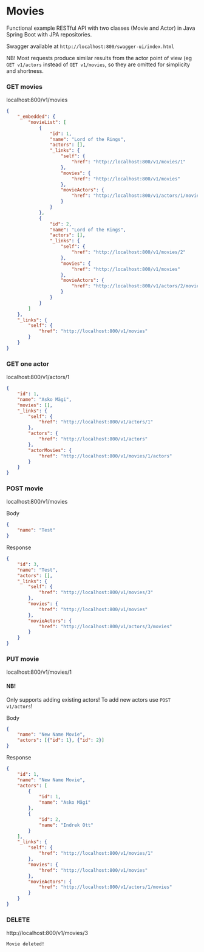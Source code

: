 # Movies

Functional example RESTful API with two classes (Movie and Actor) in Java Spring Boot with JPA repositories.

Swagger available at `http://localhost:800/swagger-ui/index.html`

NB! Most requests produce similar results from the actor point of view (eg `GET v1/actors` instead of `GET v1/movies`, so they are omitted for simplicity and shortness.

### GET movies

localhost:800/v1/movies

```json
{
    "_embedded": {
        "movieList": [
            {
                "id": 1,
                "name": "Lord of the Rings",
                "actors": [],
                "_links": {
                    "self": {
                        "href": "http://localhost:800/v1/movies/1"
                    },
                    "movies": {
                        "href": "http://localhost:800/v1/movies"
                    },
                    "movieActors": {
                        "href": "http://localhost:800/v1/actors/1/movies"
                    }
                }
            },
            {
                "id": 2,
                "name": "Lord of the Kings",
                "actors": [],
                "_links": {
                    "self": {
                        "href": "http://localhost:800/v1/movies/2"
                    },
                    "movies": {
                        "href": "http://localhost:800/v1/movies"
                    },
                    "movieActors": {
                        "href": "http://localhost:800/v1/actors/2/movies"
                    }
                }
            }
        ]
    },
    "_links": {
        "self": {
            "href": "http://localhost:800/v1/movies"
        }
    }
}
```

### GET one actor
localhost:800/v1/actors/1

```json
{
    "id": 1,
    "name": "Asko Mägi",
    "movies": [],
    "_links": {
        "self": {
            "href": "http://localhost:800/v1/actors/1"
        },
        "actors": {
            "href": "http://localhost:800/v1/actors"
        },
        "actorMovies": {
            "href": "http://localhost:800/v1/movies/1/actors"
        }
    }
}
```

### POST movie
localhost:800/v1/movies

Body
```json
{
    "name": "Test"
}
```

Response
```json
{
    "id": 3,
    "name": "Test",
    "actors": [],
    "_links": {
        "self": {
            "href": "http://localhost:800/v1/movies/3"
        },
        "movies": {
            "href": "http://localhost:800/v1/movies"
        },
        "movieActors": {
            "href": "http://localhost:800/v1/actors/3/movies"
        }
    }
}
```

### PUT movie
localhost:800/v1/movies/1

#### NB!
Only supports adding existing actors! To add new actors use `POST v1/actors`!

Body
```json
{
    "name": "New Name Movie",
    "actors": [{"id": 1}, {"id": 2}]
}
```

Response
```json
{
    "id": 1,
    "name": "New Name Movie",
    "actors": [
        {
            "id": 1,
            "name": "Asko Mägi"
        },
        {
            "id": 2,
            "name": "Indrek Ott"
        }
    ],
    "_links": {
        "self": {
            "href": "http://localhost:800/v1/movies/1"
        },
        "movies": {
            "href": "http://localhost:800/v1/movies"
        },
        "movieActors": {
            "href": "http://localhost:800/v1/actors/1/movies"
        }
    }
}
```

### DELETE
http://localhost:800/v1/movies/3

```
Movie deleted!
```
